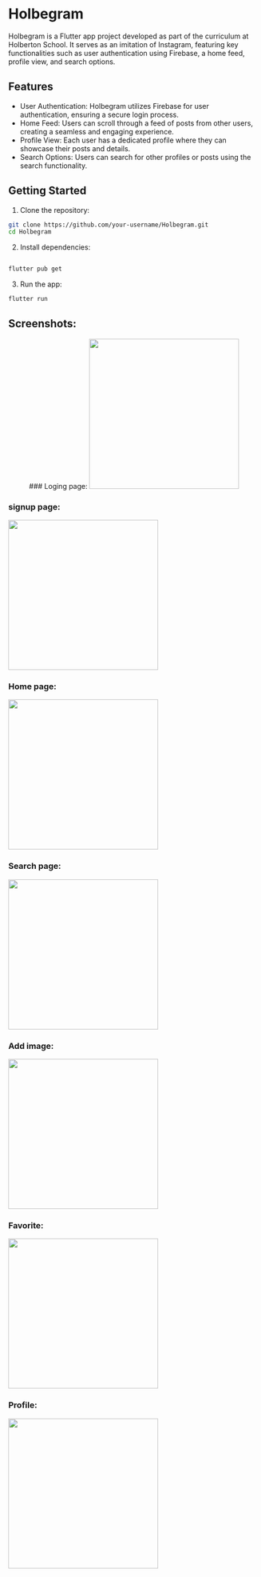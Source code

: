 # Holbegram

Holbegram is a Flutter app project developed as part of the curriculum at Holberton School. It serves as an imitation of Instagram, featuring key functionalities such as user authentication using Firebase, a home feed, profile view, and search options.

## Features

*   User Authentication: Holbegram utilizes Firebase for user authentication, ensuring a secure login process.
*   Home Feed: Users can scroll through a feed of posts from other users, creating a seamless and engaging      experience.
*   Profile View: Each user has a dedicated profile where they can showcase their posts and details.
*   Search Options: Users can search for other profiles or posts using the search functionality.

## Getting Started

1.    Clone the repository:

```bash
git clone https://github.com/your-username/Holbegram.git
cd Holbegram
```

2.    Install dependencies:

```bash

flutter pub get 
```
3.    Run the app:

```bash
flutter run
```


## Screenshots:
<p align="center">
### Loging page:

<img src="https://github.com/moezabdelkefi/holbertonschool-holbegram/assets/113900578/bef674e5-8ea0-4926-a780-9634af2dce8d" width="300">

### signup page:

<img src="https://github.com/moezabdelkefi/holbertonschool-holbegram/assets/113900578/51c9260e-01af-4688-bcad-1ff5260cf5f3"  width="300">

### Home page:

<img src="https://github.com/moezabdelkefi/holbertonschool-holbegram/assets/113900578/74b6e9b9-345d-4d9d-8648-1405b4df3bdb"  width="300">

### Search page:

<img src="https://github.com/moezabdelkefi/holbertonschool-holbegram/assets/113900578/655933a3-83b8-4ce3-8d11-4bd000385ea7"  width="300">

### Add image:

<img src="https://github.com/moezabdelkefi/holbertonschool-holbegram/assets/113900578/9e40214d-502d-41cc-84c5-fdf1cf59cdd4"  width="300">

### Favorite:

<img src="https://github.com/moezabdelkefi/holbertonschool-holbegram/assets/113900578/9fce6638-ccb6-4ba9-b5a9-210f15329639"  width="300">

### Profile:

<img src="https://github.com/moezabdelkefi/holbertonschool-holbegram/assets/113900578/5810f3f3-e1b6-4162-a5dd-9b67d7f13c6c"  width="300">
</p>